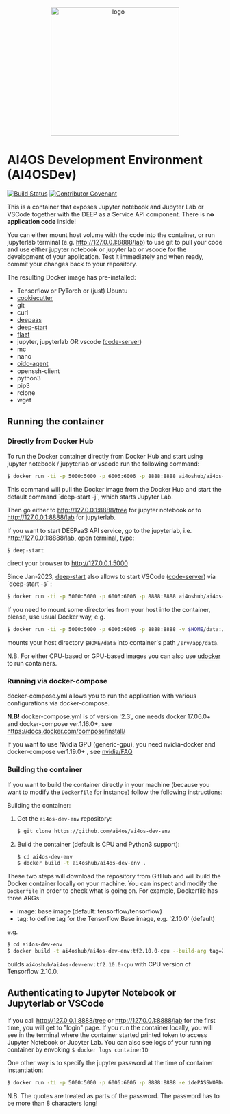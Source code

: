 <div align="center">
<img src="https://ai4eosc.eu/wp-content/uploads/sites/10/2022/09/horizontal-transparent.png" alt="logo" width="300"/>
</div>

# AI4OS Development Environment (AI4OSDev)

[![Build Status](https://jenkins.services.ai4os.eu/buildStatus/icon?job=AI4OS/ai4os-dev-env/main)](https://jenkins.services.ai4os.eu/job/AI4OS/job/ai4os-dev-env/job/main)
[![Contributor Covenant](https://img.shields.io/badge/Contributor%20Covenant-1.4-4baaaa.svg)](CODE_OF_CONDUCT.md)

This is a container that exposes Jupyter notebook and Jupyter Lab or VSCode together with the DEEP as a Service API component. There is **no application code** inside!

You can either mount host volume with the code into the container, or run jupyterlab terminal (e.g. http://127.0.0.1:8888/lab) to use git to pull your code and use either jupyter notebook or jupyter lab or vscode for the development of your application. Test it immediately and when ready, commit your changes back to your repository.


The resulting Docker image has pre-installed:
* Tensorflow or PyTorch or (just) Ubuntu
* [cookiecutter](https://github.com/cookiecutter/cookiecutter)
* git
* curl
* [deepaas](https://github.com/ai4os/DEEPaaS)
* [deep-start](https://github.com/ai4os/deep-start)
* [flaat](https://github.com/indigo-dc/flaat)
* jupyter, jupyterlab OR vscode ([code-server](https://github.com/coder/code-server))
* mc
* nano
* [oidc-agent](https://github.com/indigo-dc/oidc-agent)
* openssh-client
* python3
* pip3
* rclone
* wget


## Running the container

### Directly from Docker Hub

To run the Docker container directly from Docker Hub and start using jupyter notebook / jupyterlab or vscode run the following command:

```bash
$ docker run -ti -p 5000:5000 -p 6006:6006 -p 8888:8888 ai4oshub/ai4os-dev-env
```

This command will pull the Docker image from the Docker Hub and start the default command `deep-start -j´, which starts Jupyter Lab.

Then go either to http://127.0.0.1:8888/tree for jupyter notebook or to http://127.0.0.1:8888/lab for jupyterlab.

If you want to start DEEPaaS API service, go to the jupyterlab, i.e. http://127.0.0.1:8888/lab, open terminal, type:

```bash
$ deep-start
```

direct your browser to http://127.0.0.1:5000

Since Jan-2023, [deep-start](https://github.com/ai4os/deep-start) also allows to start VSCode ([code-server](https://github.com/coder/code-server)) via `deep-start -s´ :

```bash
$ docker run -ti -p 5000:5000 -p 6006:6006 -p 8888:8888 ai4oshub/ai4os-dev-env deep-start -s
```

If you need to mount some directories from your host into the container, please, use usual Docker way, e.g.

```bash
$ docker run -ti -p 5000:5000 -p 6006:6006 -p 8888:8888 -v $HOME/data:/srv/app/data ai4oshub/ai4os-dev-env
```

mounts your host directory `$HOME/data` into container's path `/srv/app/data`.

N.B. For either CPU-based or GPU-based images you can also use [udocker](https://github.com/indigo-dc/udocker) to run containers.

### Running via docker-compose

docker-compose.yml allows you to run the application with various configurations via docker-compose.

**N.B!** docker-compose.yml is of version '2.3', one needs docker 17.06.0+ and docker-compose ver.1.16.0+, see https://docs.docker.com/compose/install/

If you want to use Nvidia GPU (generic-gpu), you need nvidia-docker and docker-compose ver1.19.0+ , see [nvidia/FAQ](https://github.com/NVIDIA/nvidia-docker/wiki/Frequently-Asked-Questions#do-you-support-docker-compose)


### Building the container

If you want to build the container directly in your machine (because you want
to modify the `Dockerfile` for instance) follow the following instructions:

Building the container:

1. Get the `ai4os-dev-env` repository:

    ```bash
    $ git clone https://github.com/ai4os/ai4os-dev-env
    ```

2. Build the container (default is CPU and Python3 support):

    ```bash
    $ cd ai4os-dev-env
    $ docker build -t ai4oshub/ai4os-dev-env .
    ```

These two steps will download the repository from GitHub and will build the
Docker container locally on your machine. You can inspect and modify the
`Dockerfile` in order to check what is going on. For example, Dockerfile has three ARGs:

* image: base image (default: tensorflow/tensorflow)
* tag: to define tag for the Tensorflow Base image, e.g. '2.10.0' (default)

e.g.

```bash
$ cd ai4os-dev-env
$ docker build -t ai4oshub/ai4os-dev-env:tf2.10.0-cpu --build-arg tag=2.10.0 .
```

builds `ai4oshub/ai4os-dev-env:tf2.10.0-cpu` with CPU version of Tensorflow 2.10.0.


## Authenticating to Jupyter Notebook or Jupyterlab or VSCode

If you call http://127.0.0.1:8888/tree or http://127.0.0.1:8888/lab for the first time, you will get to "login" page. If you run the container locally, 
you will see in the terminal where the container started printed token to access Jupyter Notebook or Jupyter Lab. 
You can also see logs of your running container by envoking ```$ docker logs containerID```

One other way is to specify the jupyter password at the time of container instantiation:

```bash
$ docker run -ti -p 5000:5000 -p 6006:6006 -p 8888:8888 -e idePASSWORD=the_pass_for_ide ai4oshub/ai4os-dev-env
```

N.B. The quotes are treated as parts of the password. The password has to be more than 8 characters long!
